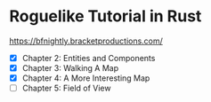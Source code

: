 # Roguelike Tutorial in Rust
https://bfnightly.bracketproductions.com/

- [x] Chapter 2: Entities and Components
- [x] Chapter 3: Walking A Map
- [x] Chapter 4: A More Interesting Map
- [ ] Chapter 5: Field of View